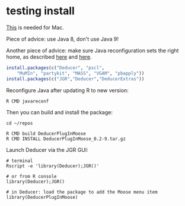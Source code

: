 # testing install

[This](https://github.com/MTFA/CohortEx/wiki/Run-rJava-with-RStudio-under-OSX-10.10,-10.11-(El-Capitan)-or-10.12-(Sierra)) is needed for Mac.

Piece of advice: use Java 8, don't use Java 9!

Another piece of advice: make sure Java reconfiguration sets the right home,
as described [here](http://www.owsiak.org/r-java-rjava-and-macos-adventures/)
and [here](https://medium.com/@anmol.more/rjava-installation-fix-for-mac-os-25c5caa3f8de).

```R
install.packages(c("Deducer", "pscl", 
    "MuMIn", "partykit", "MASS", "VGAM", "pbapply"))
install.packages(c("JGR","Deducer","DeducerExtras"))
```

Reconfigure Java after updating R to new version:

```R
R CMD javareconf
```

Then you can build and install the package:

```
cd ~/repos

R CMD build DeducerPlugInMoose
R CMD INSTALL DeducerPlugInMoose_0.2-9.tar.gz
```

Launch Deducer via the JGR GUI:

```
# terminal
Rscript -e 'library(Deducer);JGR()'

# or from R console
library(Deducer);JGR()

# in Deducer: load the package to add the Moose menu item
library(DeducerPlugInMoose)
```

